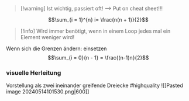 > [!warning] Ist wichtig, passiert oft! --> Put on cheat sheet!!!

$$\sum_{i = 1}^{n} i= \frac{n(n + 1)}{2}$$

> [!info] Wird immer benötigt, wenn in einem Loop jedes mal ein Element weniger wird!

Wenn sich die Grenzen ändern: einsetzen
$$\sum_{i = 0}{n - 1} = \frac{(n-1)n}{2}$$
### visuelle Herleitung
Vorstellung als zwei ineinander greifende Dreiecke
#highquality
![[Pasted image 20240514101530.png|600]]


